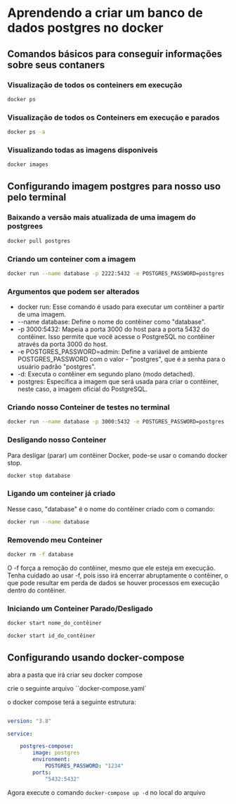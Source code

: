 # Aprendendo a criar um banco de dados postgres no docker

## Comandos básicos para conseguir informações sobre seus contaners

### Visualização de todos os conteiners em execução

```bash
docker ps
```

### Visualização de todos os Conteiners em execução e parados

```bash
docker ps -a
```

### Visualizando todas as imagens disponiveis

```bash
docker images
```

## Configurando imagem postgres para nosso uso pelo terminal

### Baixando a versão mais atualizada de uma imagem do postgrees

```bash
docker pull postgres
```

### Criando um conteiner com a imagem

```bash
docker run --name database -p 2222:5432 -e POSTGRES_PASSWORD=postgres -d postgres
```

### Argumentos que podem ser alterados

- docker run: Esse comando é usado para executar um contêiner a partir de uma imagem.
- --name database: Define o nome do contêiner como "database".
- -p 3000:5432: Mapeia a porta 3000 do host para a porta 5432 do contêiner. Isso permite que você acesse o PostgreSQL no contêiner através da porta 3000 do host.
- -e POSTGRES_PASSWORD=admin: Define a variável de ambiente POSTGRES_PASSWORD com o valor - "postgres", que é a senha para o usuário padrão "postgres".
- -d: Executa o contêiner em segundo plano (modo detached).
- postgres: Especifica a imagem que será usada para criar o contêiner, neste caso, a imagem oficial do PostgreSQL.

### Criando nosso Conteiner de testes no terminal

```bash
docker run --name database -p 3000:5432 -e POSTGRES_PASSWORD=postgres -d postgres
```

### Desligando nosso Conteiner

Para desligar (parar) um contêiner Docker, pode-se usar o comando docker stop.

```bash
docker stop database
```

### Ligando um conteiner já criado

Nesse caso, "database" é o nome do contêiner criado com o comando:

```bash
docker run --name database 
```

### Removendo meu Conteiner

```bash
docker rm -f database
```

O -f força a remoção do contêiner, mesmo que ele esteja em execução. Tenha cuidado ao usar -f, pois isso irá encerrar abruptamente o contêiner, o que pode resultar em perda de dados se houver processos em execução dentro do contêiner.

### Iniciando um Conteiner Parado/Desligado

```bash
docker start nome_do_contêiner
````

```bash
docker start id_do_contêiner
```

## Configurando usando docker-compose

abra a pasta que irá criar seu docker compose

crie o seguinte arquivo ``docker-compose.yaml`

o docker compose terá a seguinte estrutura:

```yaml

version: "3.8"

service:

    postgres-compose:
        image: postgres
        environment:
            POSTGRES_PASSWORD: "1234"
        ports:
            "5432:5432"
```

Agora execute o comando `docker-compose up -d` no local do arquivo
